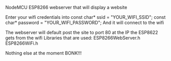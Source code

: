NodeMCU ESP8266 webserver that will display a website

Enter your wifi credentials into
const char* ssid = "YOUR_WIFI_SSID";
const char* password = "YOUR_WIFI_PASSWORD";
And it will connect to the wifi

The webserver will default post the site to port 80 at the IP the ESP8622 gets from the wifi
Libraries that are used:
ESP8266WebServer.h
ESP8266WiFi.h

Nothing else at the moment BONK!!!

